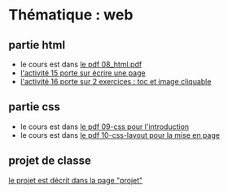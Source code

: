 # Thématique : web

## partie html

 - le cours est dans [le pdf 08_html.pdf](cours/08_html.pdf)
 - [l'activité 15 porte sur écrire une page](activité15/README.md)
 - [l'activité 16 porte sur 2 exercices : toc et image cliquable](activité16/README.md)

## partie css

 - le cours est dans [le pdf 09-css pour l'introduction](cours/09-css.pdf)
 - le cours est dans [le pdf 10-css-layout pour la mise en page](cours/10-css-layout.pdf)

## projet de classe

[le projet est décrit dans la page "projet"](projet.md)